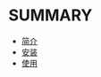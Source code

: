 # SUMMARY

* [简介](introduction/README.md)
* [安装](installation/README.md)
* [使用](basic-usage/README.md)
